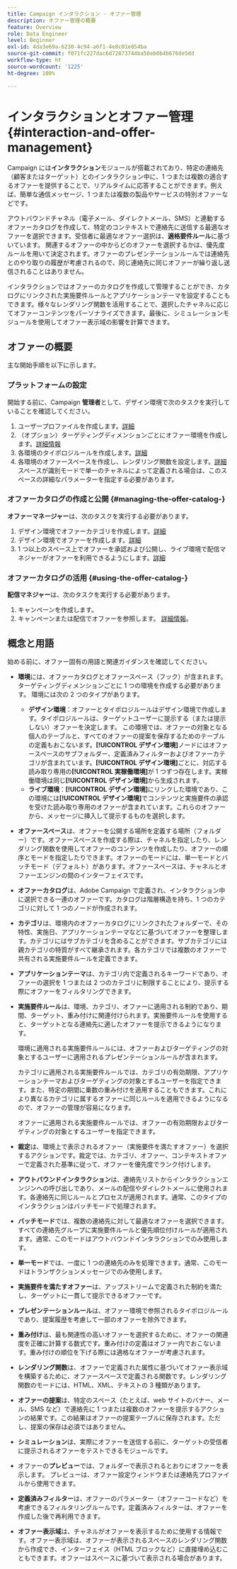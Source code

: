 ```yaml
---
title: Campaign インタラクション - オファー管理
description: オファー管理の概要
feature: Overview
role: Data Engineer
level: Beginner
exl-id: 4da3e69a-6230-4c94-a6f1-4e8c01e854ba
source-git-commit: f071fc227dac6d72873744ba56eb0b4b676de5dd
workflow-type: ht
source-wordcount: '1225'
ht-degree: 100%

---
```


# インタラクションとオファー管理{#interaction-and-offer-management}

Campaign には&#x200B;**インタラクション**&#x200B;モジュールが搭載されており、特定の連絡先（顧客またはターゲット）とのインタラクション中に、1 つまたは複数の適合するオファーを提供することで、リアルタイムに応答することができます。例えば、簡単な通信メッセージ、1 つまたは複数の製品やサービスの特別オファーなどです。

アウトバウンドチャネル（電子メール、ダイレクトメール、SMS）と連動するオファーカタログを作成して、特定のコンテキストで連絡先に送信する最適なオファーを選択できます。受信者に最適なオファー選択は、**適格要件ルール**&#x200B;に基づいています。 関連するオファーの中からどのオファーを選択するかは、優先度ルールを用いて決定されます。オファーのプレゼンテーションルールでは連絡先とのやり取りの履歴が考慮されるので、同じ連絡先に同じオファーが繰り返し送信されることはありません。

インタラクションではオファーのカタログを作成して管理することができ、カタログにリンクされた実施要件ルールとアプリケーションテーマを設定することもできます。様々なレンダリング関数を活用することで、選択したチャネルに応じてオファーコンテンツをパーソナライズできます。最後に、シミュレーションモジュールを使用してオファー表示域の影響を計算できます。

## オファーの概要

主な開始手順を以下に示します。

### プラットフォームの設定

開始する前に、Campaign **管理者**&#x200B;として、デザイン環境で次のタスクを実行していることを確認してください。

1. ユーザープロファイルを作成します。[詳細](interaction-operators.md)
1. （オプション）ターゲティングディメンションごとにオファー環境を作成します。[詳細情報](interaction-env.md)
1. 各環境のタイポロジルールを作成します。[詳細](interaction-offer.md#offer-presentation)
1. 各環境のオファースペースを作成し、レンダリング関数を設定します。[詳細](interaction-offer-spaces.md)
スペースが識別モードで単一のチャネルによって定義される場合は、このスペースの詳細なパラメーターを指定する必要があります。

### オファーカタログの作成と公開 {#managing-the-offer-catalog-}

**オファーマネージャー**&#x200B;は、次のタスクを実行する必要があります。

1. デザイン環境でオファーカテゴリを作成します。[詳細](interaction-offer-catalog.md#creating-offer-categories)
1. デザイン環境でオファーを作成します。[詳細](interaction-offer.md)
1. 1 つ以上のスペース上でオファーを承認および公開し、ライブ環境で配信マネジャーがオファーを利用できるようにします。[詳細](interaction-offer.md#approve-offers)

### オファーカタログの活用 {#using-the-offer-catalog-}

**配信マネジャー**&#x200B;は、次のタスクを実行する必要があります。

1. キャンペーンを作成します。
1. キャンペーンまたは配信でオファーを参照します。 [詳細情報](interaction-send-offers.md)。


## 概念と用語

始める前に、オファー固有の用語と関連ガイダンスを確認してください。

* **環境**には、オファーカタログとオファースペース（フック）が含まれます。ターゲティングディメンションごとに 1 つの環境を作成する必要があります。
環境には次の 2 つのタイプがあります。

   * **デザイン環境**：オファーとタイポロジルールはデザイン環境で作成します。タイポロジルールは、ターゲットユーザーに提示する（または提示しない）オファーを決定します。 この環境では、オファーの対象となる個人のテーブルと、すべてのオファーの提案を保存するためのテーブルの定義もおこないます。**[!UICONTROL デザイン環境]**&#x200B;ノードにはオファースペースのサブフォルダー、定義済みフィルターおよびオファーカテゴリが含まれています。**[!UICONTROL デザイン環境]**&#x200B;ごとに、対応する読み取り専用の&#x200B;**[!UICONTROL 実稼働環境]**&#x200B;が 1 つずつ存在します。実稼働環境は同じ&#x200B;**[!UICONTROL デザイン環境]**&#x200B;から生成されます。
   * **ライブ環境**：**[!UICONTROL デザイン環境]**&#x200B;にリンクした環境であり、この環境には&#x200B;**[!UICONTROL デザイン環境]**&#x200B;でコンテンツと実施要件の承認を受けた読み取り専用のオファーが含まれています。これらのオファーから、メッセージに挿入して提示するものを選択します。

* **オファースペース**&#x200B;は、オファーを公開する場所を定義する場所（フォルダー）です。オファースペースを作成する際は、チャネルを指定したり、レンダリング関数を使用してオファーのコンテンツを作成したり、オファーの順序とモードを指定したりできます。オファーのモードには、単一モードとバッチモード（デフォルト）があります。オファースペースは、チャネルとオファーエンジンの間のインターフェイスです。
* **オファーカタログ**&#x200B;は、Adobe Campaign で定義され、インタラクション中に選択できる一連のオファーです。カタログは階層構造を持ち、1 つのカテゴリに対して 1 つのノードが作成されます。
* **カテゴリ**&#x200B;は、環境内のオファーカタログにリンクされたフォルダーで、その特性、実施日、アプリケーションテーマなどに基づいてオファーを整理します。カテゴリにはサブカテゴリを含めることができます。サブカテゴリには親カテゴリの特質がすべて継承されます。各カテゴリでは複数のオファーで共有される実施要件ルールを定義できます。
* **アプリケーションテーマ**&#x200B;は、カテゴリ内で定義されるキーワードであり、オファーの選択を 1 つまたは 2 つのカテゴリに制限することにより、提示する際にオファーをフィルタリングできます。
* **実施要件ルール**&#x200B;は、環境、カテゴリ、オファーに適用される制約であり、期間、ターゲット、重み付けに関連付けられます。実施要件ルールを使用すると、ターゲットとなる連絡先に適したオファーを提示できるようになります。

   環境に適用される実施要件ルールには、オファーおよびターゲティングの対象とするユーザーに適用されるプレゼンテーションルールが含まれます。

   カテゴリに適用される実施要件ルールでは、カテゴリの有効期限、アプリケーションテーマおよびターゲティングの対象とするユーザーを指定できます。また、特定の期間に乗数の重み付けを適用することもできます。これにより異なるカテゴリに属するオファーに同じルールを適用できるようになるので、オファーの管理が容易になります。

   オファーに適用される実施要件ルールでは、オファーの有効期限およびターゲティングの対象とするユーザーを指定できます。

* **裁定**&#x200B;は、環境上で表示されるオファー（実施要件を満たすオファー）を選択するアクションです。裁定では、カテゴリ、オファー、コンテキストオファーで定義された基準に従って、オファーを優先度でランク付けします。
* **アウトバウンドインタラクション**&#x200B;は、連絡先リストからインタラクションエンジンへの呼び出しであり、メールの配信やダイレクトメールに使用されます。各連絡先に同じルールとプロセスが適用されます。通常、このタイプのインタラクションはバッチモードで処理されます。
* **バッチモード**&#x200B;では、複数の連絡先に対して最適なオファーを選択できます。すべての連絡先グループに実施要件ルールと優先順位付けルールが適用されます。通常、このモードはアウトバウンドインタラクションでのみ使用します。
* **単一モード**&#x200B;では、一度に 1 つの連絡先のみを処理できます。通常、このモードはトランザクションメッセージでのみ使用します。
* **実施要件を満たすオファー**&#x200B;は、アップストリームで定義された制約を満たし、ターゲットに一貫して提示できるオファーです。
* **プレゼンテーションルール**&#x200B;は、オファー環境で参照されるタイポロジルールであり、提案履歴を考慮して一部のオファーを除外できます。
* **重み付け**&#x200B;は、最も関連性の高いオファーを選択するために、オファーの関連度を正確に計算する数式です。重み付けの定義はオファー内でおこないます。重み付けの順位を下げる際には適格なオファーが考慮されます。
* **レンダリング関数**&#x200B;は、オファーで定義された属性に基づいてオファー表示域を構築するために、オファースペースで定義される関数です。レンダリング関数のモードには、HTML、XML、テキストの 3 種類があります。
* **オファーの提案**&#x200B;は、特定のスペース（たとえば、web サイトのバナー、メール、SMS など）で連絡先に 1 つまたは複数のオファーを提示するアクションの結果です。この結果はオファーの提案テーブルに保存されます。ただし、提案の保存は必須ではありません。
* **シミュレーション**&#x200B;は、実際にオファーを送信する前に、ターゲットの受信者に提示されるオファーをテストできるモジュールです。
* オファーの&#x200B;**プレビュー**&#x200B;では、フォルダーで表示されるとおりにオファーを表示します。 プレビューは、オファー設定ウィンドウまたは連絡先プロファイルから使用できます。
* **定義済みフィルター**&#x200B;は、オファーのパラメーター（オファーコードなど）を考慮できるフィルタリングルールです。定義済みフィルターは、オファーを作成した後で再利用できます。
* **オファー表示域**&#x200B;は、チャネルがオファーを表示するために使用する情報です。オファー表示域は、オファーが表示されるスペースのレンダリング関数から作成でき、インターフェイス（HTML ブロックなど）に直接埋め込むこともできます。オファーはスペースに基づいて表示される場合があります。
